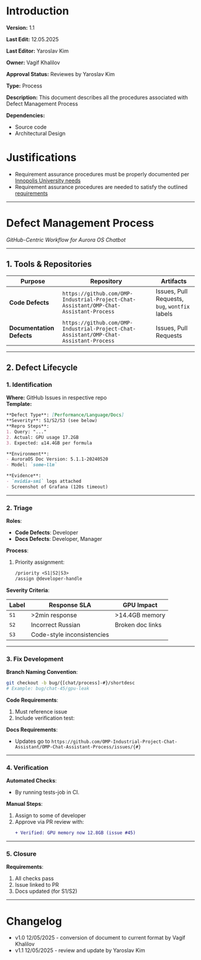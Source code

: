 # Introduction

**Version:** 1.1

**Last Edit:** 12.05.2025

**Last Editor:** Yaroslav Kim

**Owner:** Vagif Khalilov

**Approval Status:** Reviewes by Yaroslav Kim

**Type:** Process

**Description:** This document describes all the procedures associated with Defect Management Process

**Dependencies:**
- Source code
- Architectural Design

# Justifications
- Requirement assurance procedures must be properly documented per [Innopolis University needs](</Context and Requirements Management/EN/Context/Business Context.md>)
- Requirement assurance procedures are needed to satisfy the outlined [requirements](</Context and Requirements Management/EN/Requirements/Software Product Requirements.md>)

---

# Defect Management Process  
*GitHub-Centric Workflow for Aurora OS Chatbot*

---

## 1. Tools & Repositories  
| Purpose | Repository | Artifacts                                      |  
|---------|------------|------------------------------------------------|  
| **Code Defects** | `https://github.com/OMP-Industrial-Project-Chat-Assistant/OMP-Chat-Assistant-Process` | Issues, Pull Requests, `bug`, `wontfix` labels |  
| **Documentation Defects** | `https://github.com/OMP-Industrial-Project-Chat-Assistant/OMP-Chat-Assistant-Process` | Issues, Pull Requests               |  

---

## 2. Defect Lifecycle  

### **1. Identification**  
**Where:** GitHub Issues in respective repo  
**Template:**  
```markdown
**Defect Type**: [Performance/Language/Docs]  
**Severity**: S1/S2/S3 (see below)  
**Repro Steps**:  
1. Query: "..."  
2. Actual: GPU usage 17.2GB  
3. Expected: ≤14.4GB per formula  

**Environment**:  
- AuroraOS Doc Version: 5.1.1-20240520  
- Model: `some-llm`  

**Evidence**:  
- `nvidia-smi` logs attached  
- Screenshot of Grafana (120s timeout)  
```

---

### **2. Triage**  
**Roles**:  
- **Code Defects**: Developer 
- **Docs Defects**: Developer, Manager 

**Process**:  

1. Priority assignment:  
   ```markdown
   /priority <S1|S2|S3>  
   /assign @developer-handle
   ```

**Severity Criteria**:  

| Label | Response SLA | GPU Impact |  
|-------|--------------|------------|  
| `S1` | >2min response | >14.4GB memory |  
| `S2` | Incorrect Russian | Broken doc links |
| `S3` | Code-style inconsistencies |  |

---

### **3. Fix Development**  
**Branch Naming Convention**:  
```bash
git checkout -b bug/{[chat/process]-#}/shortdesc
# Example: bug/chat-45/gpu-leak
```

**Code Requirements**:  
1. Must reference issue
2. Include verification test:

**Docs Requirements**:  
- Updates go to `https://github.com/OMP-Industrial-Project-Chat-Assistant/OMP-Chat-Assistant-Process/issues/{#}`

---

### **4. Verification**  
**Automated Checks**:  
- By running tests-job in CI.

**Manual Steps**:  
1. Assign to some of developer
2. Approve via PR review with:  
   ```diff
   + Verified: GPU memory now 12.8GB (issue #45)
   ```

---

### **5. Closure**  
**Requirements**:  
1. All checks pass  
2. Issue linked to PR  
3. Docs updated (for S1/S2)

---

# Changelog
- v1.0 12/05/2025 - conversion of document to current format by Vagif Khalilov
- v1.1 12/05/2025 - review and update by Yaroslav Kim
